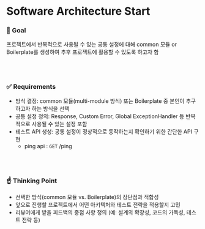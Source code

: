 # Software Architecture Start
### 🎯 Goal
프로젝트에서 반복적으로 사용될 수 있는 공통 설정에 대해 common 모듈 or Boilerplate를 생성하여 추후 프로젝트에 활용할 수 있도록 하고자 함

<br><br>

### ✅ Requirements
- 방식 결정: common 모듈(multi-module 방식) 또는 Boilerplate 중 본인이 추구하고자 하는 방식을 선택
- 공통 설정 정의: Response, Custom Error, Global ExceptionHandler 등 반복적으로 사용될 수 있는 설정 포함
- 테스트 API 생성: 공통 설정이 정상적으로 동작하는지 확인하기 위한 간단한 API 구현
  - ping api : `GET` /ping

<br><br>

### ☝️ Thinking Point
- 선택한 방식(common 모듈 vs. Boilerplate)의 장단점과 적합성
- 앞으로 진행할 프로젝트에서 어떤 아키텍처와 테스트 전략을 적용할지 고민
- 리뷰어에게 받을 피드백의 중점 사항 정의 (예: 설계의 확장성, 코드의 가독성, 테스트 전략 등)
